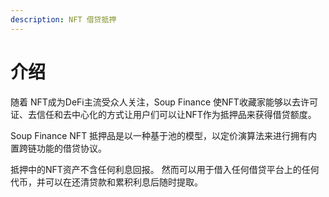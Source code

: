 ```yaml
---
description: NFT 借贷抵押
---
```


# 介绍

随着 NFT成为DeFi主流受众人关注，Soup Finance 使NFT收藏家能够以去许可证、去信任和去中心化的方式让用户们可以让NFT作为抵押品来获得借贷额度。

Soup Finance NFT 抵押品是以一种基于池的模型，以定价演算法来进行拥有内置跨链功能的借贷协议。

抵押中的NFT资产不含任何利息回报。 然而可以用于借入任何借贷平台上的任何代币，并可以在还清贷款和累积利息后随时提取。
